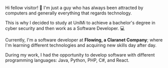 Hi fellow visitor! 👋 I'm just a guy who has always been attracted by computers and generally everything that regards technology.

This is why I decided to study at UniMi to achieve a bachelor's degree in cyber security and then work as a Software Developer. 💻

Currently, I'm a software developer at __Flowing, a Claranet Company__; where I'm learning different technologies and acquiring new skills day after day.

During my work, I had the opportunity to develop software with different programming languages: Java, Python, PHP, C#, and React.
